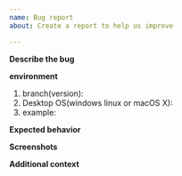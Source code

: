 ```yaml
---
name: Bug report
about: Create a report to help us improve

---
```


**Describe the bug**


**environment**
1. branch(version): 
2. Desktop OS(windows linux or macOS X):
3. example: 

**Expected behavior**


**Screenshots**


**Additional context**
